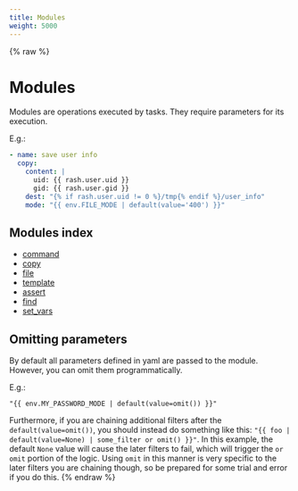 ```yaml
---
title: Modules
weight: 5000
---
```


{% raw %}
# Modules

Modules are operations executed by tasks. They require parameters for its execution.

E.g.:

```yaml
- name: save user info
  copy:
    content: |
      uid: {{ rash.user.uid }}
      gid: {{ rash.user.gid }}
    dest: "{% if rash.user.uid != 0 %}/tmp{% endif %}/user_info"
    mode: "{{ env.FILE_MODE | default(value='400') }}"

```

## Modules index

- [command](./command.html)
- [copy](./copy.html)
- [file](./file.html)
- [template](./template.html)
- [assert](./assert.html)
- [find](./find.html)
- [set_vars](./set_vars.html)

## Omitting parameters

By default all parameters defined in yaml are passed to the module. However, you can
omit them programmatically.

E.g.:

```
"{{ env.MY_PASSWORD_MODE | default(value=omit()) }}"
```

Furthermore, if you are chaining additional filters after the `default(value=omit())`, you should instead
do something like this: `"{{ foo | default(value=None) | some_filter or omit() }}"`.
In this example, the default `None` value will cause the later filters to fail, which will trigger
the `or omit` portion of the logic. Using `omit` in this manner is very specific to the later
filters you are chaining though, so be prepared for some trial and error if you do this.
{% endraw %}